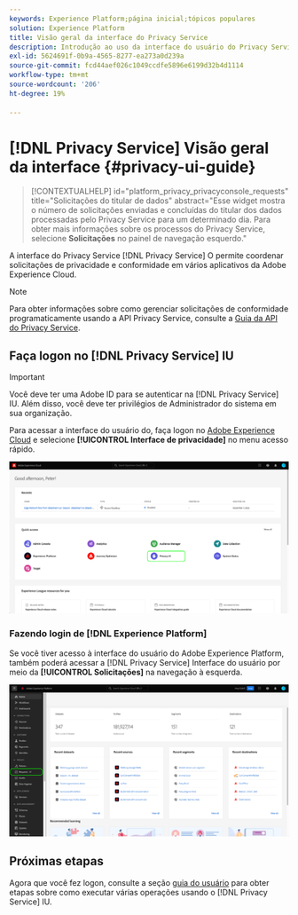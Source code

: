 ```yaml
---
keywords: Experience Platform;página inicial;tópicos populares
solution: Experience Platform
title: Visão geral da interface do Privacy Service
description: Introdução ao uso da interface do usuário do Privacy Service para coordenar e monitorar solicitações de privacidade em vários aplicativos Experience Cloud.
exl-id: 5624691f-0b9a-4565-8277-ea273a0d239a
source-git-commit: fcd44aef026c1049ccdfe5896e6199d32b4d1114
workflow-type: tm+mt
source-wordcount: '206'
ht-degree: 19%

---
```


# [!DNL Privacy Service] Visão geral da interface {#privacy-ui-guide}

>[!CONTEXTUALHELP]
>id="platform_privacy_privacyconsole_requests"
>title="Solicitações do titular de dados"
>abstract="Esse widget mostra o número de solicitações enviadas e concluídas do titular dos dados processadas pelo Privacy Service para um determinado dia. Para obter mais informações sobre os processos do Privacy Service, selecione **Solicitações** no painel de navegação esquerdo."

A interface do Privacy Service [!DNL Privacy Service] O permite coordenar solicitações de privacidade e conformidade em vários aplicativos da Adobe Experience Cloud.

>[!NOTE]
>
>Para obter informações sobre como gerenciar solicitações de conformidade programaticamente usando a API Privacy Service, consulte a [Guia da API do Privacy Service](../api/overview.md).

## Faça logon no [!DNL Privacy Service] IU

>[!IMPORTANT]
>
>Você deve ter uma Adobe ID para se autenticar na [!DNL Privacy Service] IU. Além disso, você deve ter privilégios de Administrador do sistema em sua organização.

Para acessar a interface do usuário do, faça logon no [Adobe Experience Cloud](https://experience.adobe.com/) e selecione **[!UICONTROL Interface de privacidade]** no menu acesso rápido.

![](../images/ui-overview/quick-access.png)

### Fazendo login de [!DNL Experience Platform]

Se você tiver acesso à interface do usuário do Adobe Experience Platform, também poderá acessar a [!DNL Privacy Service] Interface do usuário por meio da **[!UICONTROL Solicitações]** na navegação à esquerda.

![](../images/ui-overview/platform.png)

## Próximas etapas

Agora que você fez logon, consulte a seção [guia do usuário](user-guide.md) para obter etapas sobre como executar várias operações usando o [!DNL Privacy Service] IU.
